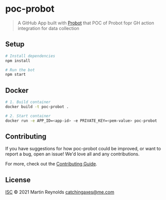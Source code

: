 # poc-probot

> A GitHub App built with [Probot](https://github.com/probot/probot) that POC of Probot fopr GH action integration for data collection

## Setup

```sh
# Install dependencies
npm install

# Run the bot
npm start
```

## Docker

```sh
# 1. Build container
docker build -t poc-probot .

# 2. Start container
docker run -e APP_ID=<app-id> -e PRIVATE_KEY=<pem-value> poc-probot
```

## Contributing

If you have suggestions for how poc-probot could be improved, or want to report a bug, open an issue! We'd love all and any contributions.

For more, check out the [Contributing Guide](CONTRIBUTING.md).

## License

[ISC](LICENSE) © 2021 Martin Reynolds <catchingaxes@me.com>

